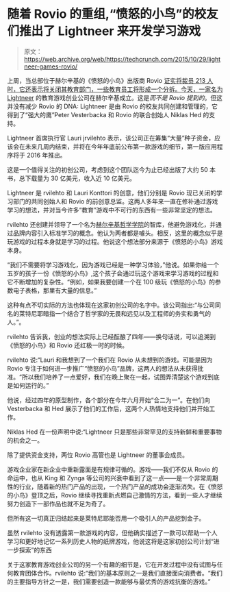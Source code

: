 # 随着 Rovio 的重组,“愤怒的小鸟”的校友们推出了 Lightneer 来开发学习游戏 

> 原文：<https://web.archive.org/web/https://techcrunch.com/2015/10/29/lightneer-games-rovio/>

上周，当总部位于赫尔辛基的《愤怒的小鸟》出版商 Rovio [证实将裁员 213 人时，它还表示将关闭其教育部门，一些教育员工将形成一个分拆。今天，一家名为](https://web.archive.org/web/20221215134103/https://techcrunch.com/2015/10/21/angry-birds-rovio-cuts-213-jobs-cuts-books-and-learning-to-refocus-on-games-and-video/) [Lightneer](https://web.archive.org/web/20221215134103/http://www.lightneer.com/) 的教育游戏创业公司在赫尔辛基成立。这是*而不是 Rovio 提到的*。但这并没有减少 Rovio 的 DNA: Lightneer 是由 Rovio 的校友共同创建和管理的，它得到了“强大的鹰”Peter Vesterbacka 和 Rovio 的联合创始人 Niklas Hed 的支持。

Lightneer 首席执行官 Lauri jrvilehto 表示，该公司正在筹集“大量”种子资金，应该会在未来几周内结束，并将在今年年底前公布第一款游戏的细节，第一版应用程序将于 2016 年推出。

这是一个值得关注的初创公司，考虑到这个团队迄今为止已经出版了大约 50 本书，总下载量为 30 亿美元，收入近 10 亿美元。

Lightneer 是 rvilehto 和 Lauri Konttori 的创意，他们分别是 Rovio 现已关闭的学习部门的共同创始人和 Rovio 的前创意总监。这两人多年来一直在修补通过游戏学习的想法，并对当今许多“教育”游戏中不可行的东西有一些非常坚定的想法。

rvilehto 还创建并领导了一个名为[赫尔辛基哲学学院](https://web.archive.org/web/20221215134103/http://www.helsinkiacademyofphilosophy.com/)的智库，他避免游戏化，并通过品牌内容引入标准学习的概念。他认为两者都是噱头。相反，这里的概念似乎是玩游戏的过程本身就是学习的过程。他说这个想法部分来源于《愤怒的小鸟》游戏本身。

“我们不需要将学习游戏化，因为游戏已经是一种学习体验，”他说。如果你给一个五岁的孩子一份《愤怒的小鸟》,这个孩子会通过玩这个游戏来学习游戏的过程和它不断增加的复杂性。“例如，如果我要创建一个在 100 级玩《愤怒的小鸟》的参数电子表格，那里有大量的信息。”

这种有点不切实际的方法也体现在这家初创公司的名字中。该公司指出:“与公司同名的莱特尼耶暗指一个结合了哲学家的无畏和远见以及工程师的务实和勇气的人。”。

rvilehto 告诉我，创业的想法实际上已经酝酿了四年——换句话说，可以追溯到《愤怒的小鸟》和 Rovio 还红极一时的时候。

rvilehto 说:“Lauri 和我想到了一个我们在 Rovio 从未想到的游戏。可能是因为 Rovio 专注于如何进一步推广“愤怒的小鸟”品牌，这两人的想法从未获得批准。“所以我们培养了一点爱好，我们在晚上聚在一起，试图弄清楚这个游戏到底是如何运行的。”

他说，经过四年的原型制作，各个部分在今年六月开始“合二为一”。在他们向 Vesterbacka 和 Hed 展示了他们的工作后，这两个人热情地支持他们并开始工作。

Niklas Hed 在一份声明中说:“Lightneer 只是那些非常罕见的支持新鲜和重要事物的机会之一。

除了提供资金支持，两位 Rovio 高管也是 Lightneer 的董事会成员。

游戏企业家在新企业中重新露面是有规律可循的。游戏——我们不仅从 Rovio 的命运中，也从 King 和 Zynga 等公司的兴衰中看到了这一点——是一个非常周期性的行业，随着新的热门产品的出现，一个热门产品的成功会逐渐消失。在《愤怒的小鸟》登顶之后，Rovio 继续寻找重新点燃自己激情的方法，看到一些人才继续努力创造下一部作品也就不足为奇了。

但所有这一切真正归结起来是莱特尼耶能否用一个吸引人的产品挖到金子。

虽然 rvilehto 没有透露第一款游戏的内容，但他确实描述了一款可以帮助一个人学习和更好地记忆一系列历史人物的纸牌游戏，他说这将是这家初创公司计划“进一步探索”的东西

关于这家教育游戏创业公司的另一个有趣的细节是，它在开发过程中没有试图与任何教育团体合作。rvilehto 说:“我们的基本原则之一是我们直接面向消费者。“我们的主要指导方针之一是，我们需要创造一款能够与最优秀的游戏抗衡的游戏。”